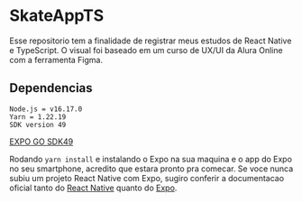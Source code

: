 # SkateAppTS
Esse repositorio tem a finalidade de registrar meus estudos de React Native e TypeScript.
O visual foi baseado em um curso de UX/UI da Alura Online com a ferramenta Figma.

## Dependencias
```shell
Node.js = v16.17.0
Yarn = 1.22.19
SDK version 49
```
[EXPO GO SDK49](https://expo.dev/go?sdkVersion=49&platform=android&device=true)

Rodando ```yarn install``` e instalando o Expo na sua maquina e o app do Expo no seu smartphone, acredito que estara pronto pra comecar.
Se voce nunca subiu um projeto React Native com Expo, sugiro conferir a documentacao oficial tanto do [React Native](https://reactnative.dev/) quanto do [Expo](https://expo.dev/).
